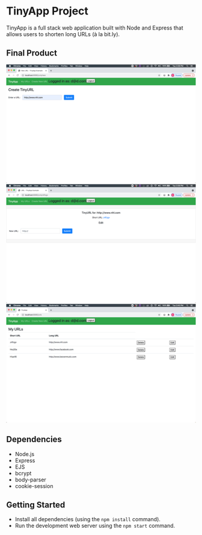 # TinyApp Project

TinyApp is a full stack web application built with Node and Express that allows users to shorten long URLs (à la bit.ly).

## Final Product

!["Screenshot of create new url page"](https://github.com/dyoung4747/tinyapp/blob/master/docs/create_new_url.png)
!["Screenshot of specific tinyurl/edit page"](https://github.com/dyoung4747/tinyapp/blob/master/docs/tinyurl_edit_page.png)
!["Screenshot of urls page"](https://github.com/dyoung4747/tinyapp/blob/master/docs/urls_page.png)

## Dependencies

- Node.js
- Express
- EJS
- bcrypt
- body-parser
- cookie-session

## Getting Started

- Install all dependencies (using the `npm install` command).
- Run the development web server using the `npm start` command.